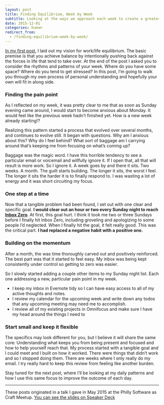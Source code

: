 ```yaml
---
layout: post
title: Finding Equilibrium, Week by Week
subtitle: Looking at the ways we approach each week to create a greater sense of peace
date: 2015-12-01
categories: human
redirect_from:
  - /finding-equilibrium-week-by-week/
---
```

[In my first post](/finding-equilibrium-through-ritual/), I laid out my vision for work/life equilibrium. The basic premise is that you achieve balance by intentionally pushing back against the forces in life that tend to take over. At the end of the post I asked you to consider the rhythms and patterns of your week. Where do you have some space? Where do you tend to get stressed? In this post, I’m going to walk you through my own process of personal understanding and hopefully your own will fit in along side.

### Finding the pain point

As I reflected on my week, it was pretty clear to me that as soon as Sunday evening came around, I would start to become anxious about Monday. It would feel like the previous week hadn’t finished yet. How is a new week already starting!?

Realizing this pattern started a process that evolved over several months, and continues to evolve still. It began with questions. Why am I anxious about this? Why do I feel behind? What sort of baggage am I carrying around that’s keeping me from focusing on what’s coming up?

Baggage was the magic word. I have this horrible tendency to see a particular email or voicemail and willfully ignore it. If I open that, all that will result is more work. So I ignore it. A week goes by and there it sits. Two weeks. A month. The guilt starts building. The longer it sits, the worst I feel. The longer it sits the harder it is to finally respond to. I was wasting a lot of energy and it was short circuiting my focus.

### One step at a time

Now that a tangible problem had been found, I set out with one clear and specific goal. **I would clear out an hour or two every Sunday night to reach [Inbox Zero](http://www.43folders.com/2006/03/13/inbox-zero)**. At first, this goal hurt. I think it took me two or three Sundays before I finally hit Inbox Zero, including groveling and apologizing to some people I’d neglected. When I finally hit the goal, it felt really good. This was the critical part. **I had replaced a negative habit with a positive one.**

### Building on the momentum

After a month, the was time thoroughly carved out and positively reinforced. The best part was that it started to feel easy. My inbox was being kept consistently under control so getting to zero was easier.

So I slowly started adding a couple other items to my Sunday night list. Each one addressing a new, particular pain point in my week.

* I keep my inbox in Evernote tidy so I can have easy access to all of my active thoughts and notes.
* I review my calendar for the upcoming week and write down any todos that any upcoming meeting may need me to accomplish.
* I review all of my existing projects in Omnifocus and make sure I have my head around the things I need to

### Start small and keep it flexible

The specifics may look different for you, but I believe it will share the same core: Understanding what keeps you from being present and focused and how to help yourself reach that. My process started with a tangible goal and I could meet and I built on how it worked. There were things that didn’t work and so I stopped doing them. There are weeks where I only really do my email. I try really hard to keep this review from feeling like another burden.

Stay tuned for the next post, where I’ll be looking at my daily patterns and how I use this same focus to improve the outcome of each day.

---

These posts originated in a talk I gave in May 2015 at the Philly Software as Craft Meetup. [You can see the slides on Speaker Deck](https://speakerdeck.com/mattmcmanus/routine-and-ritual-a-holistic-view-of-productivity)
